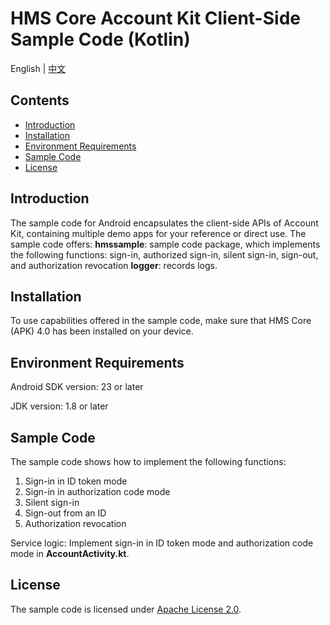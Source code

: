 # HMS Core Account Kit Client-Side Sample Code (Kotlin)

English | [中文](README_ZH.md)

## Contents
* [Introduction](#Introduction)
* [Installation](#Installation)
* [Environment Requirements](#Environment-Requirements)
* [Sample Code](#Sample-Code)
* [License](#License)

## Introduction
The sample code for Android encapsulates the client-side APIs of Account Kit, containing multiple demo apps for your reference or direct use. The sample code offers:
**hmssample**: sample code package, which implements the following functions: sign-in, authorized sign-in, silent sign-in, sign-out, and authorization revocation
**logger**: records logs.

## Installation
To use capabilities offered in the sample code, make sure that HMS Core (APK) 4.0 has been installed on your device.

## Environment Requirements
Android SDK version: 23 or later

JDK version: 1.8 or later

## Sample Code
The sample code shows how to implement the following functions:
1. Sign-in in ID token mode
2. Sign-in in authorization code mode
3. Silent sign-in
4. Sign-out from an ID
5. Authorization revocation

Service logic: Implement sign-in in ID token mode and authorization code mode in **AccountActivity.kt**.

## License
The sample code is licensed under [Apache License 2.0](http://www.apache.org/licenses/LICENSE-2.0).
